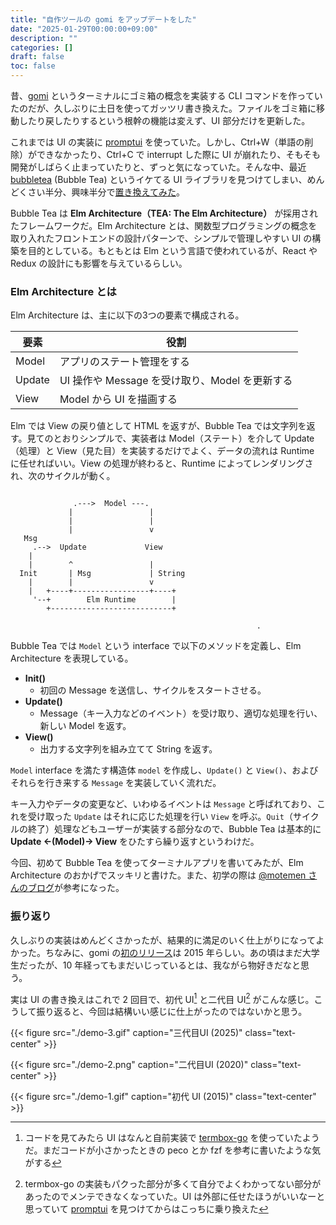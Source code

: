 ```yaml
---
title: "自作ツールの gomi をアップデートをした"
date: "2025-01-29T00:00:00+09:00"
description: ""
categories: []
draft: false
toc: false
---
```


昔、[gomi](https://github.com/babarot/gomi) というターミナルにゴミ箱の概念を実装する CLI コマンドを作っていたのだが、久しぶりに土日を使ってガッツリ書き換えた。ファイルをゴミ箱に移動したり戻したりするという根幹の機能は変えず、UI 部分だけを更新した。

これまでは UI の実装に [promptui](https://github.com/manifoldco/promptui) を使っていた。しかし、Ctrl+W（単語の削除）ができなかったり、Ctrl+C で interrupt した際に UI が崩れたり、そもそも開発がしばらく止まっていたりと、ずっと気になっていた。そんな中、最近 [bubbletea](https://github.com/charmbracelet/bubbletea) (Bubble Tea) というイケてる UI ライブラリを見つけてしまい、めんどくさい半分、興味半分で[置き換えてみた](https://github.com/babarot/gomi/pull/44)。

Bubble Tea は **Elm Architecture（TEA: The Elm Architecture）** が採用されたフレームワークだ。Elm Architecture とは、関数型プログラミングの概念を取り入れたフロントエンドの設計パターンで、シンプルで管理しやすい UI の構築を目的としている。もともとは Elm という言語で使われているが、React や Redux の設計にも影響を与えているらしい。

### Elm Architecture とは
Elm Architecture は、主に以下の3つの要素で構成される。

| 要素   | 役割                                         |
|--------|----------------------------------------------|
| Model  | アプリのステート管理をする                   |
| Update | UI 操作や Message を受け取り、Model を更新する |
| View   | Model から UI を描画する                     |

Elm では View の戻り値として HTML を返すが、Bubble Tea では文字列を返す。見てのとおりシンプルで、実装者は Model（ステート）を介して Update（処理）と View（見た目）を実装するだけでよく、データの流れは Runtime に任せればいい。View の処理が終わると、Runtime によってレンダリングされ、次のサイクルが動く。

```goat

              .--->  Model ---.
             |                 |
             |                 |
             |                 v
   Msg
     .-->  Update             View
    |
    |        ^                 |
  Init       | Msg             | String
    |        |                 v
    |   +----+-----------------+----+
     '--+        Elm Runtime        |
        +---------------------------+

                                                       .
```

<!-- https://github.com/blampe/goat -->

Bubble Tea では `Model` という interface で以下のメソッドを定義し、Elm Architecture を表現している。

- **Init()**
  - 初回の Message を送信し、サイクルをスタートさせる。
- **Update()**
  - Message（キー入力などのイベント）を受け取り、適切な処理を行い、新しい Model を返す。
- **View()**
  - 出力する文字列を組み立てて String を返す。

`Model` interface を満たす構造体 `model` を作成し、`Update()` と `View()`、およびそれらを行き来する `Message` を実装していく流れだ。


キー入力やデータの変更など、いわゆるイベントは `Message` と呼ばれており、これを受け取った `Update` はそれに応じた処理を行い `View` を呼ぶ。`Quit`（サイクルの終了）処理などもユーザーが実装する部分なので、Bubble Tea は基本的に **Update ←(Model)→ View** をひたすら繰り返すというわけだ。

今回、初めて Bubble Tea を使ってターミナルアプリを書いてみたが、Elm Architecture のおかげでスッキリと書けた。また、初学の際は [@motemen さんのブログ](https://motemen.hatenablog.com/entry/2022/06/introduction-to-go-bubbletea)が参考になった。

### 振り返り

久しぶりの実装はめんどくさかったが、結果的に満足のいく仕上がりになってよかった。ちなみに、gomi の[初のリリース](https://github.com/babarot/gomi/releases/tag/v0.1.2)は 2015 年らしい。あの頃はまだ大学生だったが、10 年経ってもまだいじっているとは、我ながら物好きだなと思う。

実は UI の書き換えはこれで 2 回目で、初代 UI[^first] と二代目 UI[^second] がこんな感じ。こうして振り返ると、今回は結構いい感じに仕上がったのではないかと思う。

{{< figure 
src="./demo-3.gif"
caption="三代目UI (2025)"
class="text-center" >}}

{{< figure 
src="./demo-2.png"
caption="二代目UI (2020)"
class="text-center" >}}

{{< figure 
src="./demo-1.gif"
caption="初代 UI (2015)"
class="text-center" >}}

[^tea]: Bubble Tea の Tea は **T**he **E**lm **A**rchitecture からきているのかも
[^first]: コードを見てみたら UI はなんと自前実装で [termbox-go](https://github.com/nsf/termbox-go) を使っていたようだ。まだコードが小さかったときの peco とか fzf を参考に書いたような気がする
[^second]: termbox-go の実装もパクった部分が多くて自分でよくわかってない部分があったのでメンテできなくなっていた。UI は外部に任せたほうがいいなーと思っていて [promptui](https://github.com/manifoldco/promptui) を見つけてからはこっちに乗り換えた
